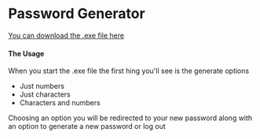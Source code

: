 # Password Generator

[You can download the .exe file here](https://github.com/castro-italo/Password-Generator/blob/master/main.exe) 

#### The Usage

When you start the .exe file the first hing you'll see is the generate options

* Just numbers
* Just characters
* Characters and numbers

Choosing an option you will be redirected to your new password along with an option to generate a new password or log out

